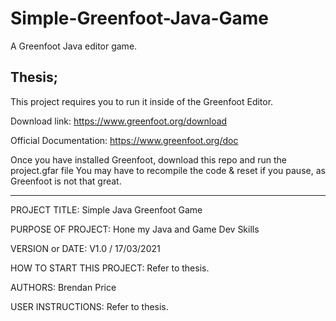 # Simple-Greenfoot-Java-Game
A Greenfoot Java editor game.


## Thesis;
This project requires you to run it inside of the Greenfoot Editor.

Download link:
https://www.greenfoot.org/download

Official Documentation:
https://www.greenfoot.org/doc

Once you have installed Greenfoot, download this repo and run the project.gfar file
You may have to recompile the code & reset if you pause, as Greenfoot is not that great.


-------------------------------------------------------------------------------------


PROJECT TITLE: Simple Java Greenfoot Game


PURPOSE OF PROJECT: Hone my Java and Game Dev Skills


VERSION or DATE: V1.0 / 17/03/2021


HOW TO START THIS PROJECT: Refer to thesis.


AUTHORS: Brendan Price


USER INSTRUCTIONS: Refer to thesis.

